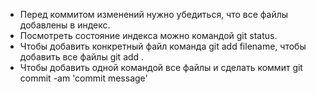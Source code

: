 * Перед коммитом изменений нужно убедиться, что все файлы добавлены в индекс.
* Посмотреть состояние индекса можно командой git status.
* Чтобы добавить конкретный файл команда git add filename, чтобы добавить все файлы git add .
* Чтобы добавить одной командой все файлы и сделать коммит git commit -am 'commit message'
